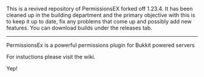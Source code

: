 This is a revived repository of PermissionsEX forked off 1.23.4. It has been cleaned up in the building department and the primary objective with this is to keep it up to date, fix any problems that come up and possibly add new features. You can download builds under the releases tab.

---

PermissionsEx is a powerful permissions plugin for Bukkit powered servers

For instuctions please visit the wiki.


Yep!
